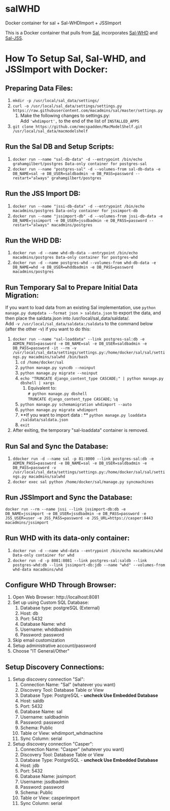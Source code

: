 salWHD
======

Docker container for sal + Sal-WHDImport + JSSImport

This is a Docker container that pulls from [Sal](https://github.com/macadmins/sal), incorporates [Sal-WHD](https://github.com/nmcspadden/Sal-WHDImport) and [Sal-JSS](https://github.com/nmcspadden/Sal-JSSImport).

How To Setup Sal, Sal-WHD, and JSSImport with Docker:
=========

Preparing Data Files:
------

1. `mkdir -p /usr/local/sal_data/settings/`
2. `curl -o /usr/local/sal_data/settings/settings.py https://raw.githubusercontent.com/macadmins/sal/master/settings.py`
	1. Make the following changes to settings.py:  
		Add `'whdimport',` to the end of the list of `INSTALLED_APPS`
3. `git clone https://github.com/nmcspadden/MacModelShelf.git /usr/local/sal_data/macmodelshelf`

Run the Sal DB and Setup Scripts:
-------


1. `docker run --name "sal-db-data" -d --entrypoint /bin/echo grahamgilbert/postgres Data-only container for postgres-sal`
2. `docker run --name "postgres-sal" -d --volumes-from sal-db-data -e DB_NAME=sal -e DB_USER=saldbadmin -e DB_PASS=password --restart="always" grahamgilbert/postgres`

Run the JSS Import DB:
----
1.	`docker run --name "jssi-db-data" -d --entrypoint /bin/echo macadmins/postgres Data-only container for jssimport-db`
2.	`docker run --name "jssimport-db" -d --volumes-from jssi-db-data -e DB_NAME=jssimport -e DB_USER=jssdbadmin -e DB_PASS=password --restart="always" macadmins/postgres`


Run the WHD DB:
-----

1. `docker run -d --name whd-db-data --entrypoint /bin/echo macadmins/postgres Data-only container for postgres-whd`
2. `docker run -d --name postgres-whd --volumes-from whd-db-data -e DB_NAME=whd -e DB_USER=whddbadmin -e DB_PASS=password macadmins/postgres`

Run Temporary Sal to Prepare Initial Data Migration:
-----

If you want to load data from an existing Sal implementation, use `python
manage.py dumpdata --format json > saldata.json` to export
the data, and then place the saldata.json into /usr/local/sal_data/saldata/.  
Add `-v /usr/local/sal_data/saldata:/saldata` to the command below (after the other -v) if you want to do this:  

1. `docker run --name "sal-loaddata" --link postgres-sal:db -e ADMIN_PASS=password -e DB_NAME=sal -e DB_USER=saldbadmin -e DB_PASS=password -it --rm -v /usr/local/sal_data/settings/settings.py:/home/docker/sal/sal/settings.py macadmins/salwhd /bin/bash`
	1. `cd /home/docker/sal`
	2. `python manage.py syncdb --noinput`
    3. `python manage.py migrate --noinput`
    4. `echo "TRUNCATE django_content_type CASCADE;" | python manage.py dbshell | xargs`
        1. Equivalent to:  
       `# python manage.py dbshell`  
       `TRUNCATE django_content_type CASCADE;`
       `\q`
    5. `python manage.py schemamigration whdimport --auto`
    6. `python manage.py migrate whdimport`
    7. **If you want to import data : ** `python manage.py loaddata /saldata/saldata.json`
    8. `exit`
2. After exiting, the temporary "sal-loaddata" container is removed.

Run Sal and Sync the Database:
-----

1. `ddocker run -d --name sal -p 81:8000 --link postgres-sal:db -e ADMIN_PASS=password -e DB_NAME=sal -e DB_USER=saldbadmin -e DB_PASS=password -v /usr/local/sal_data/settings/settings.py:/home/docker/sal/sal/settings.py macadmins/salwhd`
2. `docker exec sal python /home/docker/sal/manage.py syncmachines`

Run JSSImport and Sync the Database:
----
`docker run --rm --name jssi --link jssimport-db:db -e DB_NAME=jssimport -e DB_USER=jssdbadmin -e DB_PASS=password -e JSS_USER=user -e JSS_PASS=password -e JSS_URL=https://casper:8443 macadmins/jssimport`

Run WHD with its data-only container:
-----

1. `docker run -d --name whd-data --entrypoint /bin/echo macadmins/whd Data-only container for whd`
2. `docker run -d -p 8081:8081 --link postgres-sal:saldb --link postgres-whd:db --link jssimport-db:jdb --name "whd" --volumes-from whd-data macadmins/whd`

Configure WHD Through Browser:
----

1. Open Web Browser: http://localhost:8081
2. Set up using Custom SQL Database:
	1. Database type: postgreSQL (External)
	2. Host: db
	3. Port: 5432
	4. Database Name: whd
	5. Username: whddbadmin
	6. Password: password
3. Skip email customization
4. Setup administrative account/password
5. Choose "IT General/Other"

Setup Discovery Connections:
----

1. Setup discovery connection "Sal":
	1. Connection Name: "Sal" (whatever you want)
	2. Discovery Tool: Database Table or View
	3. Database Type: PostgreSQL - **uncheck Use Embedded Database**
	4. Host: saldb
	5. Port: 5432
	6. Database Name: sal
	7. Username: saldbadmin
	8. Password: password
	9. Schema: Public
	10. Table or View: whdimport_whdmachine
	11. Sync Column: serial
2. Setup discovery connection "Casper":
      1. Connection Name: "Casper" (whatever you want)
      2. Discovery Tool: Database Table or View
      3. Database Type: PostgreSQL - **uncheck Use Embedded Database**
      4. Host: jdb
      5. Port: 5432
      6. Database Name: jssimport
      7. Username: jssdbadmin
      8. Password: password
      9. Schema: Public
      10. Table or View: casperimport
      11. Sync Column: serial
